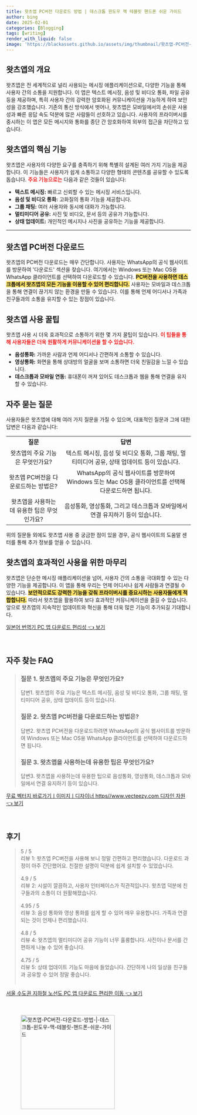 ```yaml
---
title: 왓츠앱 PC버전 다운로드 방법 | 데스크톱 윈도우 맥 테블릿 핸드폰 쉬운 가이드
author: bing
date: 2025-02-01
categories: [Blogging]
tags: [writing]
render_with_liquid: false
image: 'https://blackassets.github.io/assets/img/thumbnail/왓츠앱-PC버전-다운로드-방법-|-데스크톱-윈도우-맥-테블릿-핸드폰-쉬운-가이드.webp'
---
```



<h2 id='왓츠앱_소개'>왓츠앱의 개요</h2>

<p>왓츠앱은 전 세계적으로 널리 사용되는 메시징 애플리케이션으로, 다양한 기능을 통해 사용자 간의 소통을 지원합니다. 이 앱은 텍스트 메시징, 음성 및 비디오 통화, 파일 공유 등을 제공하며, 특히 사용자 간의 강력한 암호화된 커뮤니케이션을 가능하게 하여 보안성을 강조했습니다. 기존의 통신 방식에서 벗어나, 왓츠앱은 모바일에서의 손쉬운 사용성과 빠른 응답 속도 덕분에 많은 사람들이 선호하고 있습니다. 사용자의 프라이버시를 중시하는 이 앱은 모든 메시지와 통화를 종단 간 암호화하여 외부의 접근을 차단하고 있습니다.</p>

<h2 id='왓츠앱_기능'>왓츠앱의 핵심 기능</h2>

<p>왓츠앱은 사용자의 다양한 요구를 충족하기 위해 특별히 설계된 여러 가지 기능을 제공합니다. 이 기능들은 사용자가 쉽게 소통하고 다양한 형태의 콘텐츠를 공유할 수 있도록 돕습니다. <b><span style="color: #ee2323;">주요 기능으로는</span></b> 다음과 같은 것들이 있습니다:</p>

<ul>
    <li><b>텍스트 메시징:</b> 빠르고 신뢰할 수 있는 메시징 서비스입니다.</li>
    <li><b>음성 및 비디오 통화:</b> 고화질의 통화 기능을 제공합니다.</li>
    <li><b>그룹 채팅:</b> 여러 사용자와 동시에 대화가 가능합니다.</li>
    <li><b>멀티미디어 공유:</b> 사진 및 비디오, 문서 등의 공유가 가능합니다.</li>
    <li><b>상태 업데이트:</b> 개인적인 메시지나 사진을 공유하는 기능을 제공합니다.</li>
</ul>

<hr />

<h2 id='왓츠앱_다운로드'>왓츠앱 PC버전 다운로드</h2>

<p>왓츠앱의 PC버전 다운로드는 매우 간단합니다. 사용자는 WhatsApp의 공식 웹사이트를 방문하여 '다운로드' 섹션을 찾습니다. 여기에서는 Windows 또는 Mac OS용 WhatsApp 클라이언트를 선택하여 다운로드할 수 있습니다. <b><span style="background-color: #ffe066;">PC버전을 사용하면 데스크톱에서 왓츠앱의 모든 기능을 이용할 수 있어 편리합니다.</span></b> 사용자는 모바일과 데스크톱을 통해 연결이 끊기지 않는 환경을 만들 수 있습니다. 이를 통해 언제 어디서나 가족과 친구들과의 소통을 유지할 수 있는 장점이 있습니다.</p>

<h2 id='사용_팁'>왓츠앱 사용 꿀팁</h2>

<p>왓츠앱 사용 시 더욱 효과적으로 소통하기 위한 몇 가지 꿀팁이 있습니다. <b><span style="color: #ee2323;">이 팁들을 통해 사용자들은 더욱 원활하게 커뮤니케이션을 할 수 있습니다.</span></b></p>

<ul>
    <li><b>음성통화:</b> 가까운 사람과 언제 어디서나 간편하게 소통할 수 있습니다.</li>
    <li><b>영상통화:</b> 화면을 통해 상대방의 얼굴을 보며 소통하면 더욱 친밀감을 느낄 수 있습니다.</li>
    <li><b>데스크톱과 모바일 연동:</b> 휴대폰이 꺼져 있어도 데스크톱과 웹을 통해 연결을 유지할 수 있습니다.</li>
</ul>

<h2 id='자주_묻는_질문'>자주 묻는 질문</h2>

<p>사용자들은 왓츠앱에 대해 여러 가지 질문을 가질 수 있으며, 대표적인 질문과 그에 대한 답변은 다음과 같습니다:</p>

<table>
    <tr>
        <td style="text-align: center; height: 17px;"><b>질문</b></td>
        <td style="text-align: center; height: 17px;"><b>답변</b></td>
    </tr>
    <tr>
        <td style="text-align: center; height: 17px;">왓츠앱의 주요 기능은 무엇인가요?</td>
        <td style="text-align: center; height: 17px;">텍스트 메시징, 음성 및 비디오 통화, 그룹 채팅, 멀티미디어 공유, 상태 업데이트 등이 있습니다.</td>
    </tr>
    <tr>
        <td style="text-align: center; height: 17px;">왓츠앱 PC버전을 다운로드하는 방법은?</td>
        <td style="text-align: center; height: 17px;">WhatsApp의 공식 웹사이트를 방문하여 Windows 또는 Mac OS용 클라이언트를 선택해 다운로드하면 됩니다.</td>
    </tr>
    <tr>
        <td style="text-align: center; height: 17px;">왓츠앱을 사용하는데 유용한 팁은 무엇인가요?</td>
        <td style="text-align: center; height: 17px;">음성통화, 영상통화, 그리고 데스크톱과 모바일에서 연결 유지하기 등이 있습니다.</td>
    </tr>
</table>

<p>위의 질문들 외에도 왓츠앱 사용 중 궁금한 점이 있을 경우, 공식 웹사이트의 도움말 센터를 통해 추가 정보를 얻을 수 있습니다.</p>

<h2 id='마무리'>왓츠앱의 효과적인 사용을 위한 마무리</h2>

<p>왓츠앱은 단순한 메시징 애플리케이션을 넘어, 사용자 간의 소통을 극대화할 수 있는 다양한 기능을 제공합니다. 이 앱을 통해 우리는 언제 어디서나 쉽게 사람들과 연결될 수 있습니다. <b><span style="background-color: #ffe066;">보안적으로도 강력한 기능을 갖춰 프라이버시를 중요시하는 사용자들에게 적합합니다.</span></b> 따라서 왓츠앱을 활용하여 보다 효과적인 커뮤니케이션을 즐길 수 있습니다. 앞으로 왓츠앱의 지속적인 업데이트와 혁신을 통해 더욱 많은 기능이 추가되길 기대합니다.</p>


<p><a class="click-button" title="일본어 번역기 PC 앱 다운로드 편리성" href="https://blackassets.github.io/posts/%EC%9D%BC%EB%B3%B8%EC%96%B4-%EB%B2%88%EC%97%AD%EA%B8%B0-PC-%EC%95%B1-%EB%8B%A4%EC%9A%B4%EB%A1%9C%EB%93%9C-%ED%8E%B8%EB%A6%AC%EC%84%B1/" rel="dofollow">일본어 번역기 PC 앱 다운로드 편리성 👈 보기</a></p><br>
<h2 id='자주_찾는_FAQ'>자주 찾는 FAQ</h2>
<div itemscope="" itemtype="https://schema.org/FAQPage">
<blockquote>
<div itemscope="" itemprop="mainEntity" itemtype="https://schema.org/Question">
<h3 itemprop="name">질문 1. 왓츠앱의 주요 기능은 무엇인가요?</h3>
<div itemscope="" itemprop="acceptedAnswer" itemtype="https://schema.org/Answer">
<span itemprop="text">
<p>답변1. 왓츠앱의 주요 기능은 텍스트 메시징, 음성 및 비디오 통화, 그룹 채팅, 멀티미디어 공유, 상태 업데이트 등이 있습니다.</p>
</span>
</div>
</div>
<div itemscope="" itemprop="mainEntity" itemtype="https://schema.org/Question">
<h3 itemprop="name">질문 2. 왓츠앱 PC버전을 다운로드하는 방법은?</h3>
<div itemscope="" itemprop="acceptedAnswer" itemtype="https://schema.org/Answer">
<span itemprop="text">
<p>답변2. 왓츠앱 PC버전을 다운로드하려면 WhatsApp의 공식 웹사이트를 방문하여 Windows 또는 Mac OS용 WhatsApp 클라이언트를 선택하여 다운로드하면 됩니다.</p>
</span>
</div>
</div>
<div itemscope="" itemprop="mainEntity" itemtype="https://schema.org/Question">
<h3 itemprop="name">질문 3. 왓츠앱을 사용하는데 유용한 팁은 무엇인가요?</h3>
<div itemscope="" itemprop="acceptedAnswer" itemtype="https://schema.org/Answer">
<span itemprop="text">
<p>답변3. 왓츠앱을 사용하는데 유용한 팁으로 음성통화, 영상통화, 데스크톱과 모바일에서 연결 유지하기 등이 있습니다.</p>
</span>
</div>
</div>
</blockquote>
</div>
<p><a class="click-button" title="무료 벡터지 바로가기ㅣ이미지ㅣ디자이너 https//www.vecteezy.com 디자인 자원" href="https://blackassets.github.io/posts/%EB%AC%B4%EB%A3%8C-%EB%B2%A1%ED%84%B0%EC%A7%80-%EB%B0%94%EB%A1%9C%EA%B0%80%EA%B8%B0%E3%85%A3%EC%9D%B4%EB%AF%B8%EC%A7%80%E3%85%A3%EB%94%94%EC%9E%90%EC%9D%B4%EB%84%88-httpswww.vecteezy.com-%EB%94%94%EC%9E%90%EC%9D%B8-%EC%9E%90%EC%9B%90/" rel="dofollow">무료 벡터지 바로가기ㅣ이미지ㅣ디자이너 https//www.vecteezy.com 디자인 자원 👈 보기</a></p><br>
<h2 id='후기'>후기</h2>
<div itemscope itemtype="https://schema.org/Product">
  <blockquote>
  <div itemprop="review" itemscope itemtype="https://schema.org/Review">
      <div itemprop="reviewRating" itemscope itemtype="https://schema.org/Rating"> <span itemprop="ratingValue">5</span> / <span itemprop="bestRating">5</span> </div>
      <span itemprop="reviewBody">리뷰 1: 왓츠앱 PC버전을 사용해 보니 정말 간편하고 편리했습니다. 다운로드 과정이 아주 간단했어요. 친절한 설명이 덕분에 쉽게 설치할 수 있었습니다.</span>
  </div>
  <br>
  <div itemprop="review" itemscope itemtype="https://schema.org/Review">
      <div itemprop="reviewRating" itemscope itemtype="https://schema.org/Rating"> <span itemprop="ratingValue">4.9</span> / <span itemprop="bestRating">5</span> </div>
      <span itemprop="reviewBody">리뷰 2: 시설이 깔끔하고, 사용자 인터페이스가 직관적입니다. 왓츠앱 덕분에 친구들과의 소통이 더 원활해졌습니다.</span>
  </div>
  <br>
  <div itemprop="review" itemscope itemtype="https://schema.org/Review">
      <div itemprop="reviewRating" itemscope itemtype="https://schema.org/Rating"> <span itemprop="ratingValue">4.95</span> / <span itemprop="bestRating">5</span> </div>
      <span itemprop="reviewBody">리뷰 3: 음성 통화와 영상 통화를 쉽게 할 수 있어 매우 유용합니다. 가족과 연결되는 것이 언제나 편리했습니다.</span>
  </div>
  <br>
  <div itemprop="review" itemscope itemtype="https://schema.org/Review">
      <div itemprop="reviewRating" itemscope itemtype="https://schema.org/Rating"> <span itemprop="ratingValue">4.8</span> / <span itemprop="bestRating">5</span> </div>
      <span itemprop="reviewBody">리뷰 4: 왓츠앱의 멀티미디어 공유 기능이 너무 훌륭합니다. 사진이나 문서를 간편하게 나눌 수 있어 좋습니다.</span>
  </div>
  <br>
  <div itemprop="review" itemscope itemtype="https://schema.org/Review">
      <div itemprop="reviewRating" itemscope itemtype="https://schema.org/Rating"> <span itemprop="ratingValue">4.75</span> / <span itemprop="bestRating">5</span> </div>
      <span itemprop="reviewBody">리뷰 5: 상태 업데이트 기능도 마음에 들었습니다. 간단하게 나의 일상을 친구들과 공유할 수 있어 정말 좋습니다.</span>
  </div>
  <br>
  </blockquote>
</div>
<p><a class="click-button" title="서울 수도권 지하철 노선도 PC 앱 다운로드 편리한 이동" href="https://blackassets.github.io/posts/%EC%84%9C%EC%9A%B8-%EC%88%98%EB%8F%84%EA%B6%8C-%EC%A7%80%ED%95%98%EC%B2%A0-%EB%85%B8%EC%84%A0%EB%8F%84-PC-%EC%95%B1-%EB%8B%A4%EC%9A%B4%EB%A1%9C%EB%93%9C-%ED%8E%B8%EB%A6%AC%ED%95%9C-%EC%9D%B4%EB%8F%99/" rel="dofollow">서울 수도권 지하철 노선도 PC 앱 다운로드 편리한 이동 👈 보기</a></p><br>
<figure class="image"><img src="https://blackassets.github.io/assets/img/thumbnail/왓츠앱-PC버전-다운로드-방법-|-데스크톱-윈도우-맥-테블릿-핸드폰-쉬운-가이드.webp" alt="왓츠앱-PC버전-다운로드-방법-|-데스크톱-윈도우-맥-테블릿-핸드폰-쉬운-가이드" width="256" height="256"></figure>